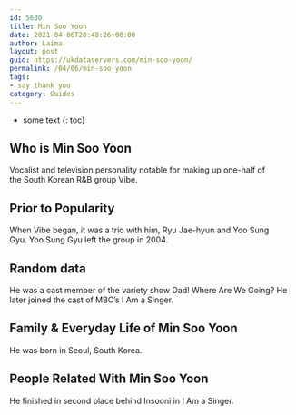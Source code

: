 ```yaml
---
id: 5630
title: Min Soo Yoon
date: 2021-04-06T20:48:26+00:00
author: Laima
layout: post
guid: https://ukdataservers.com/min-soo-yoon/
permalink: /04/06/min-soo-yoon
tags:
- say thank you
category: Guides
---
```


* some text
{: toc}


## Who is Min Soo Yoon
                  
                  
                  
Vocalist and television personality notable for making up one-half of the South Korean R&B group Vibe.
                  
              
            
              
            
                
                
                
## Prior to Popularity
                  
                  
                  
When Vibe began, it was a trio with him, Ryu Jae-hyun and Yoo Sung Gyu. Yoo Sung Gyu left the group in 2004.
                  
              
            
              
            
                
                
                
## Random data
                  
                  
                  
He was a cast member of the variety show Dad! Where Are We Going? He later joined the cast of MBC&#8217;s I Am a Singer.
                  
              
            
              
            
                
                
                
## Family & Everyday Life of Min Soo Yoon
                  
                  
                  
He was born in Seoul, South Korea.
                  
              
            
              
            
                
                
                
## People Related With Min Soo Yoon
                  
                  
                  
He finished in second place behind Insooni in I Am a Singer.
                  
              
            
              
            
                
              
            
              
              
            
            
              
            
          
          
          